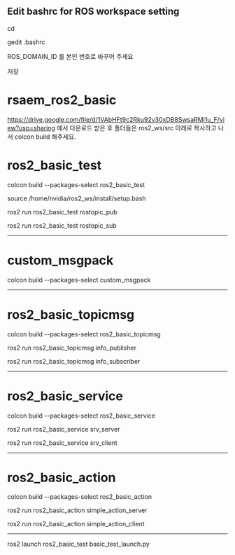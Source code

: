 ## Edit bashrc for ROS workspace setting 

cd

gedit .bashrc

ROS_DOMAIN_ID 를 본인 번호로 바꾸어 주세요

저장

# rsaem_ros2_basic

https://drive.google.com/file/d/1VAbHFt9c2Rku92v30xDB8SwsaRMi1u_F/view?usp=sharing
에서 다운로드 받은 후 폴더들은 ros2_ws/src 아래로 복사하고 나서 colcon build 해주세요.

# ros2_basic_test 

colcon build --packages-select ros2_basic_test

source /home/nvidia/ros2_ws/install/setup.bash

ros2 run ros2_basic_test rostopic_pub

ros2 run ros2_basic_test rostopic_sub

--------------------------

# custom_msgpack 

colcon build --packages-select custom_msgpack

--------------------------

# ros2_basic_topicmsg 

colcon build --packages-select ros2_basic_topicmsg


ros2 run ros2_basic_topicmsg info_publisher

ros2 run ros2_basic_topicmsg info_subscriber

-----------------

# ros2_basic_service

colcon build --packages-select ros2_basic_service

ros2 run ros2_basic_service srv_server

ros2 run ros2_basic_service srv_client

-----------------

# ros2_basic_action

colcon build --packages-select ros2_basic_action

ros2 run ros2_basic_action simple_action_server

ros2 run ros2_basic_action simple_action_client

------------

ros2 launch ros2_basic_test basic_test_launch.py




